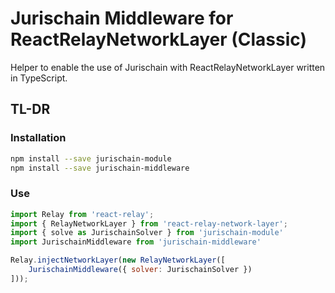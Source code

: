 # Jurischain Middleware for ReactRelayNetworkLayer (Classic)

Helper to enable the use of Jurischain with ReactRelayNetworkLayer written in TypeScript.

## TL-DR

### Installation

```bash
npm install --save jurischain-module
npm install --save jurischain-middleware
```

### Use

```javascript
import Relay from 'react-relay';
import { RelayNetworkLayer } from 'react-relay-network-layer';
import { solve as JurischainSolver } from 'jurischain-module'
import JurischainMiddleware from 'jurischain-middleware'

Relay.injectNetworkLayer(new RelayNetworkLayer([
    JurischainMiddleware({ solver: JurischainSolver })
]));
```
